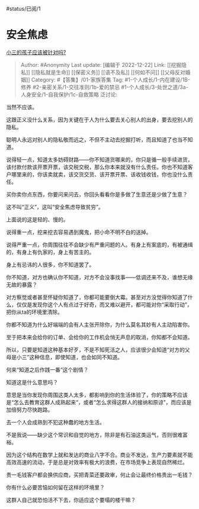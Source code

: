 #status/已阅/1 

# 安全焦虑
[小三的孩子应该被针对吗?](https://www.zhihu.com/question/573030089/answer/2811105272)

> Author: #Anonymity
> Last update: [编辑于 2022-12-22]
> Link: [[挖掘隐私]] [[隐私就是生命]] [[保密义务]] [[语不及私]] [[何如不问]] [[父母反对婚姻]]
> Category: #【答集】/01-家族答集
> Tag: #1-个人成长/1-内在建设/1B-修养  #2-亲密关系/1-交往准则/1b-爱的禁忌 #1-个人成长/3-处世之道/3a-人身安全/1-自我保护/1c-自救策略
> 泛讨论:

当然不应该。

这跟正义没什么关系，因为关键在于人为什么要去关心别人的出身，要去挖别人的隐私。

聪明人永远对别人的隐私敬而远之，不但不主动去挖掘打听，而且知道了也当不知道。

说得轻一点，知道太多妨碍财路——你不知道货哪来的，你只是循一般手续进货，该付款付款该开票开票，该交税交税，那么你本来就没有什么责任。你也不知道客户哪里来的，你该卖就卖，该交货交货、该开票开票、该收钱收钱，你也没什么责任。

买你卖你点东西，你要问来问去，你回头看看你是多做了生意还是少做了生意？

这不叫“正义”，这叫“安全焦虑导致贫穷”。

上面说的这是轻的、慢的。

说得重一点，挖来挖去容易遇到魔鬼，把小命不明不白的送掉。

说得严重一点，你周围往往不会缺少有严重问题的人。有身上有案底的，有被通缉的，有身上有仇家的，身上有苦主的。

身上有忌讳的人很多，你不知道罢了。

你不知道，对方也确认你不知道，对方不会没事找事——低调还来不及，谁想无缘无故的暴露？

对方察觉或者甚至怀疑你知道了，你都可能要倒大霉。甚至对方没觉得你知道了什么，仅仅是发现你这个人有点过于好奇，而又难以避开，都可能对你“采取行动”，把你从ta的环境里清除。

你都不知道为什么好端端的会有人主张开除你，为什么莫名其妙有人主动陷害你。

至于把本来会给你的订单、会给你的工作机会悄无声息的取消，你知都不会知道。

所以，只要是知道这种基本好歹，不是不知死活之人，应该很少会知道“对方的父母是小三”这种信息，即使知道，也会如同不知道。

何来“知道之后作践一番“这个剧情？

知道这是什么意思吗？

意思是当你发现你周围这类人太多，都影响到你的生活体验了，你的策略不应该是“怎么去教育这群人成熟起来“，或者“怎么求得这群人的接纳和原谅”，而应该是加倍努力尽快跑路。

去一个人会成熟到不犯这种蠢的地方生活。

不是我说——缺少这个常识和自觉的地方，除非是有石油这类运气，否则很难富裕。

因为这个结构在数学上就和发达的商业八字不合。商业不发达，生产力要素就不能高效高速的流动，于是总是对效率有极大的浪费，在市场竞争上表现自然稀烂。

贵一毛钱客户都会换供应商，买把青菜还要政审，何止会让最终价格贵出一毛钱？

你有什么必要苦恼如何留在这样的环境里？

这群人自己就恐怕活不下去，你适应这个要塌的楼干嘛？

